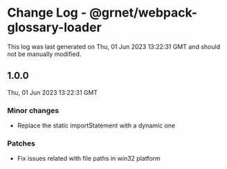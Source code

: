 # Change Log - @grnet/webpack-glossary-loader

This log was last generated on Thu, 01 Jun 2023 13:22:31 GMT and should not be manually modified.

## 1.0.0
Thu, 01 Jun 2023 13:22:31 GMT

### Minor changes

- Replace the static importStatement with a dynamic one

### Patches

- Fix issues related with file paths in win32 platform

